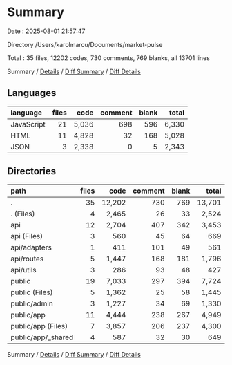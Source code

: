 # Summary

Date : 2025-08-01 21:57:47

Directory /Users/karolmarcu/Documents/market-pulse

Total : 35 files,  12202 codes, 730 comments, 769 blanks, all 13701 lines

Summary / [Details](details.md) / [Diff Summary](diff.md) / [Diff Details](diff-details.md)

## Languages
| language | files | code | comment | blank | total |
| :--- | ---: | ---: | ---: | ---: | ---: |
| JavaScript | 21 | 5,036 | 698 | 596 | 6,330 |
| HTML | 11 | 4,828 | 32 | 168 | 5,028 |
| JSON | 3 | 2,338 | 0 | 5 | 2,343 |

## Directories
| path | files | code | comment | blank | total |
| :--- | ---: | ---: | ---: | ---: | ---: |
| . | 35 | 12,202 | 730 | 769 | 13,701 |
| . (Files) | 4 | 2,465 | 26 | 33 | 2,524 |
| api | 12 | 2,704 | 407 | 342 | 3,453 |
| api (Files) | 3 | 560 | 45 | 64 | 669 |
| api/adapters | 1 | 411 | 101 | 49 | 561 |
| api/routes | 5 | 1,447 | 168 | 181 | 1,796 |
| api/utils | 3 | 286 | 93 | 48 | 427 |
| public | 19 | 7,033 | 297 | 394 | 7,724 |
| public (Files) | 5 | 1,362 | 25 | 58 | 1,445 |
| public/admin | 3 | 1,227 | 34 | 69 | 1,330 |
| public/app | 11 | 4,444 | 238 | 267 | 4,949 |
| public/app (Files) | 7 | 3,857 | 206 | 237 | 4,300 |
| public/app/_shared | 4 | 587 | 32 | 30 | 649 |

Summary / [Details](details.md) / [Diff Summary](diff.md) / [Diff Details](diff-details.md)